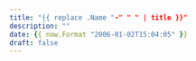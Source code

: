 ```yaml
---
title: "{{ replace .Name "-" " " | title }}"
description: ""
date: {{ now.Format "2006-01-02T15:04:05" }}
draft: false
---
```

